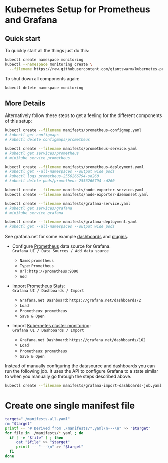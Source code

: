 # Kubernetes Setup for Prometheus and Grafana

## Quick start

To quickly start all the things just do this:
```bash
kubectl create namespace monitoring
kubectl --namespace monitoring create \
  --filename https://raw.githubusercontent.com/giantswarm/kubernetes-prometheus/master/manifests-all.yaml
```

To shut down all components again:
```bash
kubectl delete namespace monitoring
```


## More Details

Alternatively follow these steps to get a feeling for the different components of this setup:

```bash
kubectl create --filename manifests/prometheus-configmap.yaml
# kubectl get configmaps
# kubectl delete configmaps/prometheus

kubectl create --filename manifests/prometheus-service.yaml
# kubectl get services/prometheus
# minikube service prometheus

kubectl create --filename manifests/prometheus-deployment.yaml
# kubectl get --all-namespaces --output wide pods
# kubectl logs prometheus-2556266794-sd260
# kubectl delete pods/prometheus-2556266794-sd260

kubectl create --filename manifests/node-exporter-service.yaml
kubectl create --filename manifests/node-exporter-daemonset.yaml

kubectl create --filename manifests/grafana-service.yaml
# kubectl get services/grafana
# minikube service grafana

kubectl create --filename manifests/grafana-deployment.yaml
# kubectl get --all-namespaces --output wide pods
```

See grafana.net for some example [dashboards](https://grafana.net/dashboards) and [plugins](https://grafana.net/plugins).

- Configure [Prometheus](https://grafana.net/plugins/prometheus) data source for Grafana.<br/>
`Grafana UI / Data Sources / Add data source`
  - `Name`: `prometheus`
  - `Type`: `Prometheus`
  - `Url`: `http://prometheus:9090`
  - `Add`

- Import [Prometheus Stats](https://grafana.net/dashboards/2):<br/>
  `Grafana UI / Dashboards / Import`
  - `Grafana.net Dashboard`: `https://grafana.net/dashboards/2`
  - `Load`
  - `Prometheus`: `prometheus`
  - `Save & Open`

- Import [Kubernetes cluster monitoring](https://grafana.net/dashboards/162):<br/>
  `Grafana UI / Dashboards / Import`
  - `Grafana.net Dashboard`: `https://grafana.net/dashboards/162`
  - `Load`
  - `Prometheus`: `prometheus`
  - `Save & Open`

Instead of manually configuring the datasource and dashboards you can run the following job. It uses the API to configure Grafana to a state similar to when you manually go through the steps described above.

```bash
kubectl create --filename manifests/grafana-import-dashboards-job.yaml
```


# Create one single manifest file

```bash
target="./manifests-all.yaml"
rm "$target"
printf -- "# Derived from ./manifests/*.yaml\n---\n" >> "$target"
for file in ./manifests/*.yaml ; do
  if [ -e "$file" ] ; then
     cat "$file" >> "$target"
     printf -- "---\n" >> "$target"
  fi
done
```
